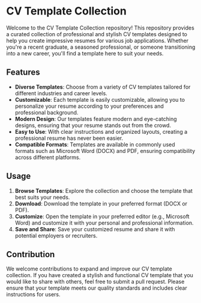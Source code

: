 # CV Template Collection

Welcome to the CV Template Collection repository! This repository provides a curated collection of professional and stylish CV templates designed to help you create impressive resumes for various job applications. Whether you're a recent graduate, a seasoned professional, or someone transitioning into a new career, you'll find a template here to suit your needs.

## Features

- **Diverse Templates**: Choose from a variety of CV templates tailored for different industries and career levels.
- **Customizable**: Each template is easily customizable, allowing you to personalize your resume according to your preferences and professional background.
- **Modern Design**: Our templates feature modern and eye-catching designs, ensuring that your resume stands out from the crowd.
- **Easy to Use**: With clear instructions and organized layouts, creating a professional resume has never been easier.
- **Compatible Formats**: Templates are available in commonly used formats such as Microsoft Word (DOCX) and PDF, ensuring compatibility across different platforms.

## Usage

1. **Browse Templates**: Explore the collection and choose the template that best suits your needs.
2. **Download**: Download the template in your preferred format (DOCX or PDF).
3. **Customize**: Open the template in your preferred editor (e.g., Microsoft Word) and customize it with your personal and professional information.
4. **Save and Share**: Save your customized resume and share it with potential employers or recruiters.

## Contribution

We welcome contributions to expand and improve our CV template collection. If you have created a stylish and functional CV template that you would like to share with others, feel free to submit a pull request. Please ensure that your template meets our quality standards and includes clear instructions for users.

